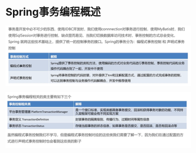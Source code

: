# Spring事务编程概述

![1685417488865](image/23-05-30-Spring事务编程概述/1685417488865.png)

![1685417671066](image/23-05-30-Spring事务编程概述/1685417671066.png)

